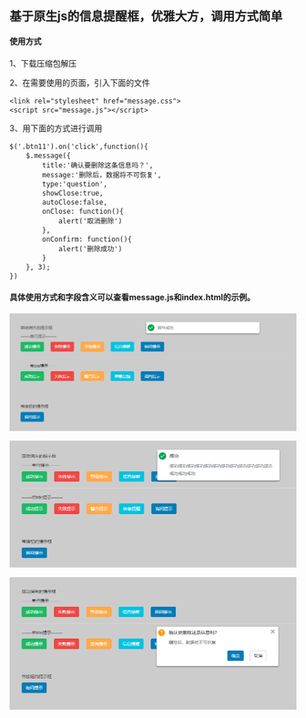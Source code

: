 ## 基于原生js的信息提醒框，优雅大方，调用方式简单

#### 使用方式
1、下载压缩包解压

2、在需要使用的页面，引入下面的文件
```
<link rel="stylesheet" href="message.css">
<script src="message.js"></script>
```
3、用下面的方式进行调用
```
$('.btn11').on('click',function(){
    $.message({
        title:'确认要删除这条信息吗？',
        message:'删除后，数据将不可恢复',
        type:'question',
        showClose:true,
        autoClose:false,
        onClose: function(){
            alert('取消删除')
        },
        onConfirm: function(){
            alert('删除成功')
        }
    }, 3);
})
```
#### 具体使用方式和字段含义可以查看message.js和index.html的示例。

![单行提示框](./images/alert1.png)

![带title的提示框](./images/alert2.png)

![带button的提示框](./images/alert3.png)